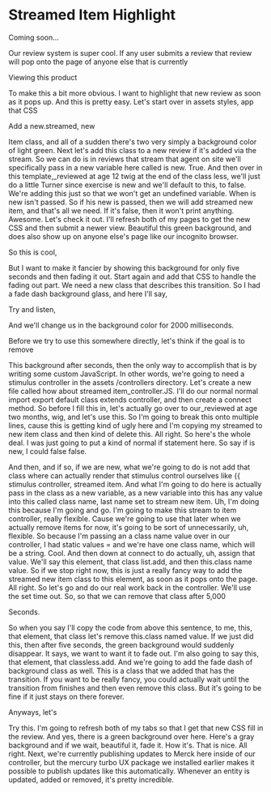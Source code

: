 # Streamed Item Highlight

Coming soon...

Our review system is super cool. If any user submits a review that review will pop
onto the page of anyone else that is currently

Viewing this product

To make this a bit more obvious. I want to highlight that new review as soon as it
pops up. And this is pretty easy. Let's start over in assets styles, app that CSS

Add a new.streamed, new

Item class, and all of a sudden there's two very simply a background color of light
green. Next let's add this class to a new review if it's added via the stream. So we
can do is in reviews that stream that agent on site we'll specifically pass in a new
variable here called is new. True. And then over in this template,_reviewed at age 12
twig at the end of the class less, we'll just do a little Turner since exercise is
new and we'll default to this, to false. We're adding this just so that we won't get
an undefined variable. When is new isn't passed. So if his new is passed, then we
will add streamed new item, and that's all we need. If it's false, then it won't
print anything. Awesome. Let's check it out. I'll refresh both of my pages to get the
new CSS and then submit a newer view. Beautiful this green background, and does also
show up on anyone else's page like our incognito browser.

So this is cool,

But I want to make it fancier by showing this background for only five seconds and
then fading it out. Start again and add that CSS to handle the fading out part. We
need a new class that describes this transition. So I had a fade dash background
glass, and here I'll say,

Try and listen,

And we'll change us in the background color for 2000 milliseconds.

Before we try to use this somewhere directly, let's think if the goal is to remove

This background after seconds, then the only way to accomplish that is by writing
some custom JavaScript. In other words, we're going to need a stimulus controller in
the assets /controllers directory. Let's create a new file called how about streamed
item_controller.JS. I'll do our normal normal import export default class extends
controller, and then create a connect method. So before I fill this in, let's
actually go over to our_reviewed at age two months, wig, and let's use this. So I'm
going to break this onto multiple lines, cause this is getting kind of ugly here and
I'm copying my streamed to new item class and then kind of delete this. All right. So
here's the whole deal. I was just going to put a kind of normal if statement here. So
say if is new, I could false false.

And then, and if so, if we are new, what we're going to do is not add that class
where can actually render that stimulus control ourselves like {{ stimulus
controller, streamed item. And what I'm going to do here is actually pass in the
class as a new variable, as a new variable into this has any value into this called
class name, last name set to stream new item. Uh, I'm doing this because I'm going
and go. I'm going to make this stream to item controller, really flexible. Cause
we're going to use that later when we actually remove items for now, it's going to be
sort of unnecessarily, uh, flexible. So because I'm passing an a class name value
over in our controller, I had static values = and we're have one class name, which
will be a string. Cool. And then down at connect to do actually, uh, assign that
value. We'll say this element, that class list.add, and then this.class name value.
So if we stop right now, this is just a really fancy way to add the streamed new item
class to this element, as soon as it pops onto the page. All right. So let's go and
do our real work back in the controller. We'll use the set time out. So, so that we
can remove that class after 5,000

Seconds.

So when you say I'll copy the code from above this sentence, to me, this, that
element, that class let's remove this.class named value. If we just did this, then
after five seconds, the green background would suddenly disappear. It says, we want
to want it to fade out. I'm also going to say this, that element, that classless.add.
And we're going to add the fade dash of background class as well. This is a class
that we added that has the transition. If you want to be really fancy, you could
actually wait until the transition from finishes and then even remove this class. But
it's going to be fine if it just stays on there forever.

Anyways, let's

Try this. I'm going to refresh both of my tabs so that I get that new CSS fill in the
review. And yes, there is a green background over here. Here's a gray background and
if we wait, beautiful it, fade it. How it's. That is nice. All right. Next, we're
currently publishing updates to Merck here inside of our controller, but the mercury
turbo UX package we installed earlier makes it possible to publish updates like this
automatically. Whenever an entity is updated, added or removed, it's pretty
incredible.
